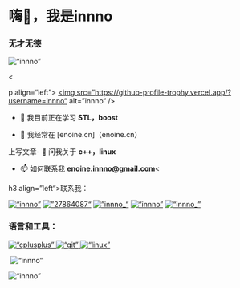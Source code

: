 <h1 align=“center”>嗨👋，我是innno</h1>
<h3 align=“center”>无才无德</h3>

<p align=“left”> <img src=“https://komarev.com/ghpvc/?username=innno&label=Profile%20views&color=0e75b6&style=flat” alt=“innno” /> </p><

p align=“left”> <a href=“https://github.com/ryo-ma/github-profile-trophy”><img src=”https://github-profile-trophy.vercel.app/?username=innno“ alt=”innno“ /></a> </p>

- 🌱 我目前正在学习 **STL，boost**

- 📝 我经常在 [enoine.cn]（enoine.cn）

上写文章- 💬 问我关于 **c++，linux**

- 📫 如何联系我 **enoine.innno@gmail.com**<

h3 align=”left“>联系我：</h3>
<p align=”left“>
<a href=“https://codepen.io/innno” target=“blank”><img align=“center” src=“https://raw.githubusercontent.com/rahuldkjain/github-profile-readme-generator/master/src/images/icons/Social/codepen.svg” alt=“innno” height=“30” width=“40” /></a>
<a href=“https://stackoverflow.com/users/27864087” target=“blank”><img align=“center” src=”https://raw.githubusercontent.com/rahuldkjain/github-profile-readme-generator/master/src/images/icons/Social/stack-overflow.svg“ alt=”27864087“ height=”30“ width=”40“ /></a>
<a href=”https://codeforces.com/profile/innno_“ target=”blank“><img align=”center“ src=”https://raw.githubusercontent.com/rahuldkjain/github-profile-readme-generator/master/src/images/icons/Social/codeforces.svg“ alt=”innno_“ height=”30“ width=”40“ /></a>
<a href=“https://www.leetcode.com/innno” target=“blank”><img align=“center” src=“https://raw.githubusercontent.com/rahuldkjain/github-profile-readme-generator/master/src/images/icons/Social/leet-code.svg” alt=“innno” height=“30” width=“40” /></a>
<a href=“https://www.topcoder.com/members/innno_” target=“blank”><img align=“center” src=“https://raw.githubusercontent.com/rahuldkjain/github-profile-readme-generator/master/src/images/icons/Social/topcoder.svg” alt=“innno_” height=“30” width=“40” /></a>
</p>

<h3 align=“left”>语言和工具：</h3>
<p align=“left”> <a href=“https://www.w3schools.com/cpp/” target=“_blank” rel=“noreferrer”> <img src=“https://raw.githubusercontent.com/devicons/devicon/master/icons/cplusplus/cplusplus-original.svg” alt=“cplusplus” width=“40” height=“40”/> </a> <a href=“https://git-scm.com/” target=“_blank” rel=“noreferrer”> <img src=“https://www.vectorlogo.zone/logos/git-scm/git-scm-icon.svg” alt=“git” width=“40” height=“40”/> </a> <a href=“https://www.linux.org/” target=“_blank” rel=“noreferrer”> <img src=“https://raw.githubusercontent.com/devicons/devicon/master/icons/linux/linux-original.svg” alt=“linux” width=“40” height=“40”/> </a> </p>

<p>&nbsp;<img align=“center” src=“https://github-readme-stats.vercel.app/api?username=innno&show_icons=true&locale=en” alt=“innno” /></p>

<p><img align=“center” src=“https://github-readme-streak-stats.herokuapp.com/?user=innno&” alt=“innno” /></p>
